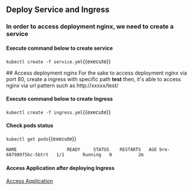 ## Deploy Service and Ingress
### In order to access deployment nginx, we need to create a service
#### Execute command below to create service
`kubectl create -f service.yml`{{execute}}

## Access deployment nginx
For the sake to access deployment nginx via port 80, create a ingress with specific path **test**
then, it's able to access nginx via url pattern such as 
http://xxxxx/test/

#### Execute command below to create Ingress
`kubectl create -f ingress.yml`{{execute}}

#### Check pods status
`kubectl get pods`{{execute}}

`
NAME                   READY     STATUS    RESTARTS   AGE
bre-687989f5bc-5btrt   1/1       Running   0          2m
`

#### Access Application after deploying Ingress
[Access Application](https://[[HOST_SUBDOMAIN]]-80-[[KATACODA_HOST]].environments.katacoda.com/test/)
